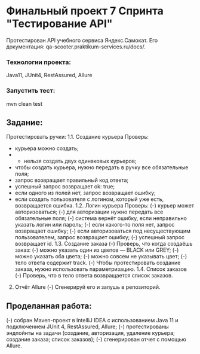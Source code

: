 # Финальный проект 7 Спринта "Тестирование API"


Протестирован API учебного сервиса Яндекс.Самокат. Его документация: qa-scooter.praktikum-services.ru/docs/.

### Технологии проекта:
Java11, JUnit4, RestAssured, Allure

### Запустить тест:
mvn clean test

## Задание:
Протестировать ручки:
1.1. Создание курьера
Проверь:
* курьера можно создать;
* * нельзя создать двух одинаковых курьеров;
* чтобы создать курьера, нужно передать в ручку все обязательные поля;
* запрос возвращает правильный код ответа;
* успешный запрос возвращает ok: true;
* если одного из полей нет, запрос возвращает ошибку;
* если создать пользователя с логином, который уже есть, возвращается ошибка.
1.2. Логин курьера
Проверь:
(-) курьер может авторизоваться;
(-) для авторизации нужно передать все обязательные поля;
(-) система вернёт ошибку, если неправильно указать логин или пароль;
(-) если какого-то поля нет, запрос возвращает ошибку;
(-) если авторизоваться под несуществующим пользователем, запрос возвращает ошибку;
(-) успешный запрос возвращает id.
1.3. Создание заказа
(-) Проверь, что когда создаёшь заказ:
(-) можно указать один из цветов — BLACK или GREY;
(-) можно указать оба цвета;
(-) можно совсем не указывать цвет;
(-) тело ответа содержит track.
(-) Чтобы протестировать создание заказа, нужно использовать параметризацию.
1.4. Список заказов
(-) Проверь, что в тело ответа возвращается список заказов.
2. Отчёт Allure
(-) Сгенерируй его и запушь в репозиторий.

## Проделанная работа:
(-) собран Maven-проект в IntelliJ IDEA с использованием Java 11 и подключением JUnit 4, RestAssured, Allure;
(-) протестированы эндпойнты на задачи (создание, авторизация, удаление курьера; создание заказа; список заказов);
(-) сгенерирован отчет с помощью Allure.
 
 
